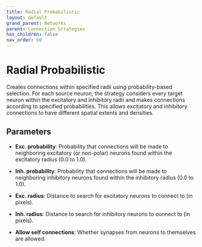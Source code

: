 ```yaml
---
title: Radial Probabilistic
layout: default
grand_parent: Networks
parent: Connection Strategies
has_children: false
nav_order: 80
---
```


# Radial Probabilistic

Creates connections within specified radii using probability-based selection. For each source neuron, the strategy considers every target neuron within the excitatory and inhibitory radii and makes connections according to specified probabilities. This allows excitatory and inhibitory connections to have different spatial extents and densities.

## Parameters

- **Exc. probability**: Probability that connections will be made to neighboring excitatory (or non-polar) neurons found within the excitatory radius (0.0 to 1.0).

- **Inh. probability**: Probability that connections will be made to neighboring inhibitory neurons found within the inhibitory radius (0.0 to 1.0).

- **Exc. radius**: Distance to search for excitatory neurons to connect to (in pixels).

- **Inh. radius**: Distance to search for inhibitory neurons to connect to (in pixels).

- **Allow self connections**: Whether synapses from neurons to themselves are allowed.
